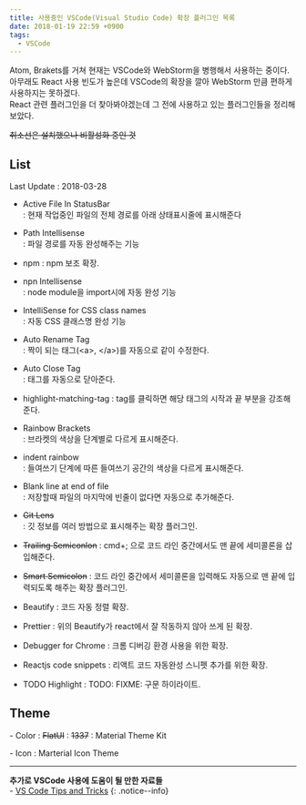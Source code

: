 ```yaml
---
title: 사용중인 VSCode(Visual Studio Code) 확장 플러그인 목록
date: 2018-01-19 22:59 +0900
tags:
  - VSCode
---
```


Atom, Brakets를 거쳐 현재는 VSCode와 WebStorm을 병행해서 사용하는 중이다.  
아무래도 React 사용 빈도가 높은데 VSCode의 확장을 깔아 WebStorm 만큼 편하게 사용하지는 못하겠다.  
React 관련 플러그인을 더 찾아봐야겠는데 그 전에 사용하고 있는 플러그인들을 정리해보았다.

~~취소선은 설치했으나 비활성화 중인 것~~

## List

Last Update : 2018-03-28

- Active File In StatusBar  
: 현재 작업중인 파일의 전체 경로를 아래 상태표시줄에 표시해준다

- Path Intellisense  
: 파일 경로를 자동 완성해주는 기능

- npm
: npm 보조 확장.

- npn Intellisense  
: node module을 import시에 자동 완성 기능

- IntelliSense for CSS class names  
: 자동 CSS 클래스명 완성 기능

- Auto Rename Tag  
: 짝이 되는 태그(\<a>, \</a>)를 자동으로 같이 수정한다.

- Auto Close Tag  
: 태그를 자동으로 닫아준다.

- highlight-matching-tag
: tag를 클릭하면 해당 태그의 시작과 끝 부분을 강조해준다.

- Rainbow Brackets  
: 브라켓의 색상을 단계별로 다르게 표시해준다.

- indent rainbow  
: 들여쓰기 단계에 따른 들여쓰기 공간의 색상을 다르게 표시해준다.

- Blank line at end of file  
: 저장할때 파일의 마지막에 빈줄이 없다면 자동으로 추가해준다.

- ~~Git Lens~~  
: 깃 정보를 여러 방법으로 표시해주는 확장 플러그인.

- ~~Trailing Semiconlon~~
: cmd+; 으로 코드 라인 중간에서도 맨 끝에 세미콜론을 삽입해준다.

- ~~Smart Semicolon~~
: 코드 라인 중간에서 세미콜론을 입력해도 자동으로 맨 끝에 입력되도록 해주는 확장 플러그인.

- Beautify
: 코드 자동 정렬 확장.

- Prettier
: 위의 Beautify가 react에서 잘 작동하지 않아 쓰게 된 확장.

- Debugger for Chrome
: 크롬 디버깅 환경 사용을 위한 확장.

- Reactjs code snippets
: 리액트 코드 자동완성 스니펫 추가를 위한 확장.

- TODO Highlight
: TODO: FIXME: 구문 하이라이트.


## Theme

\- Color
: ~~FlatUI~~
: ~~1337~~
: Material Theme Kit

\- Icon
: Marterial Icon Theme

---

**추가로 VSCode 사용에 도움이 될 만한 자료들**  
\- [VS Code Tips and Tricks](https://github.com/Microsoft/vscode-tips-and-tricks?wt.mc_id=DX_881390#extension-recommendations)
{: .notice--info}
